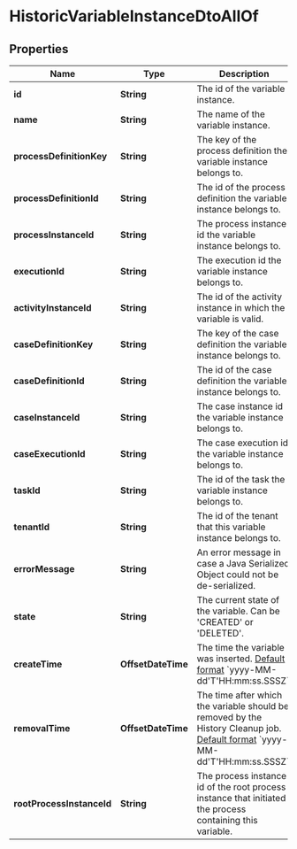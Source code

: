 

# HistoricVariableInstanceDtoAllOf


## Properties

Name | Type | Description | Notes
------------ | ------------- | ------------- | -------------
**id** | **String** | The id of the variable instance. |  [optional]
**name** | **String** | The name of the variable instance. |  [optional]
**processDefinitionKey** | **String** | The key of the process definition the variable instance belongs to. |  [optional]
**processDefinitionId** | **String** | The id of the process definition the variable instance belongs to. |  [optional]
**processInstanceId** | **String** | The process instance id the variable instance belongs to. |  [optional]
**executionId** | **String** | The execution id the variable instance belongs to. |  [optional]
**activityInstanceId** | **String** | The id of the activity instance in which the variable is valid. |  [optional]
**caseDefinitionKey** | **String** | The key of the case definition the variable instance belongs to. |  [optional]
**caseDefinitionId** | **String** | The id of the case definition the variable instance belongs to. |  [optional]
**caseInstanceId** | **String** | The case instance id the variable instance belongs to. |  [optional]
**caseExecutionId** | **String** | The case execution id the variable instance belongs to. |  [optional]
**taskId** | **String** | The id of the task the variable instance belongs to. |  [optional]
**tenantId** | **String** | The id of the tenant that this variable instance belongs to. |  [optional]
**errorMessage** | **String** | An error message in case a Java Serialized Object could not be de-serialized. |  [optional]
**state** | **String** | The current state of the variable. Can be &#39;CREATED&#39; or &#39;DELETED&#39;. |  [optional]
**createTime** | **OffsetDateTime** | The time the variable was inserted. [Default format](https://docs.camunda.org/manual/7.16/reference/rest/overview/date-format/) &#x60;yyyy-MM-dd&#39;T&#39;HH:mm:ss.SSSZ&#x60;. |  [optional]
**removalTime** | **OffsetDateTime** | The time after which the variable should be removed by the History Cleanup job. [Default format](https://docs.camunda.org/manual/7.16/reference/rest/overview/date-format/) &#x60;yyyy-MM-dd&#39;T&#39;HH:mm:ss.SSSZ&#x60;. |  [optional]
**rootProcessInstanceId** | **String** | The process instance id of the root process instance that initiated the process containing this variable. |  [optional]



